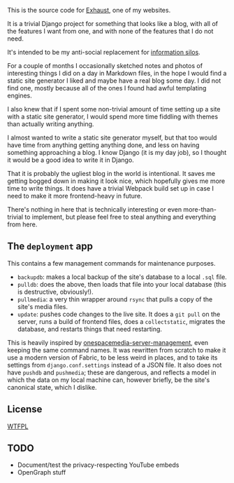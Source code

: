 This is the source code for [Exhaust](https://exhaust.lewiscollard.com/), one of my websites.

It is a trivial Django project for something that looks like a blog, with all of the features I want from one, and with none of the features that I do not need.

It's intended to be my anti-social replacement for [information silos](https://indieweb.org/silo).

For a couple of months I occasionally sketched notes and photos of interesting things I did on a day in Markdown files,
in the hope I would find a static site generator I liked and maybe have a real blog some day.
I did not find one, mostly because all of the ones I found had awful templating engines.

I also knew that if I spent some non-trivial amount of time setting up a site with a static site generator, I would spend more time fiddling with themes than actually writing anything.

I almost wanted to write a static site generator myself,
but that too would have time from anything getting anything done,
and less on having something approaching a blog.
I know Django (it is my day job), so I thought it would be a good idea to write it in Django.

That it is probably the ugliest blog in the world is intentional.
It saves me getting bogged down in making it look nice, which hopefully gives me more time to write things.
It does have a trivial Webpack build set up in case I need to make it more frontend-heavy in future.

There's nothing in here that is technically interesting or even more-than-trivial to implement, but please feel free to steal anything and everything from here.

## The `deployment` app

This contains a few management commands for maintenance purposes.

* `backupdb`: makes a local backup of the site's database to a local `.sql` file.
* `pulldb`: does the above, then loads that file into your local database (this is destructive, obviously!).
* `pullmedia`: a very thin wrapper around `rsync` that pulls a copy of the site's media files.
* `update`: pushes code changes to the live site. It does a `git pull` on the server, runs a build of frontend files, does a `collectstatic`, migrates the database, and
restarts things that need restarting.

This is heavily inspired by
[onespacemedia-server-management](https://github.com/onespacemedia/server-management/), even keeping the same command names.
It was rewritten from scratch to make it use a modern version of Fabric,
to be less weird in places,
and to take its settings from `django.conf.settings` instead of a JSON file.
It also does not have `pushdb` and `pushmedia`;
these are dangerous,
and reflects a model in which the data on my local machine can, however briefly, be the site's canonical state, which I dislike.

## License

[WTFPL](http://www.wtfpl.net/)

## TODO

* Document/test the privacy-respecting YouTube embeds
* OpenGraph stuff
